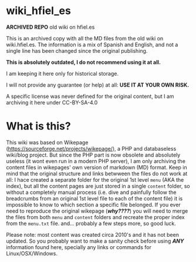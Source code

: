# wiki_hfiel_es

 **ARCHIVED REPO** old wiki on hfiel.es

This is an archived copy with all the MD files from the old wiki on wiki.hfiel.es.
The information is a mix of Spanish and English, and not a single line has been changed since the original publishing.

**This is absolutely outdated, I do not recommend using it at all.**

I am keeping it here only for historical storage.

I will not provide any guarantee (or help) at all: **USE IT AT YOUR OWN RISK.**

A specific license was never defined for the original content, but I am archiving it here under CC-BY-SA-4.0

# What is this?
This wiki was based on Wikepage (https://sourceforge.net/projects/wikepage/), a PHP and databaseless wiki/blog project. But since the PHP part is now obsolete and absolutely useless (it wont even run in a modern PHP server), I am only archiving the content files in wikepages' own version of markdown (MD) format. Keep in mind that the original structure and links betwween the files do not work at all: I hace created a separate folder for the original 1st level `menu` (AKA the index), but all the content pages are just stored in a single `content` folder, so without a completely manual process (i.e. dive and painfully follow the breadcrumbs from an original 1st level file to each of the content file) it is impossible to know to which section a specific file belonged. If you ever need to reproduce the original wikepage (***why????***) you will need to merge the files from both `menu` and `content` folders and recreate the proper index from the `menu.txt` file. and... probably a few steps more, so good luck.

Please note: most content was created circa 2010's and it has not been updated. So you probably want to make a sanity check before using ***ANY*** information found here, specially any links or commands for Linux/OSX/Windows.
